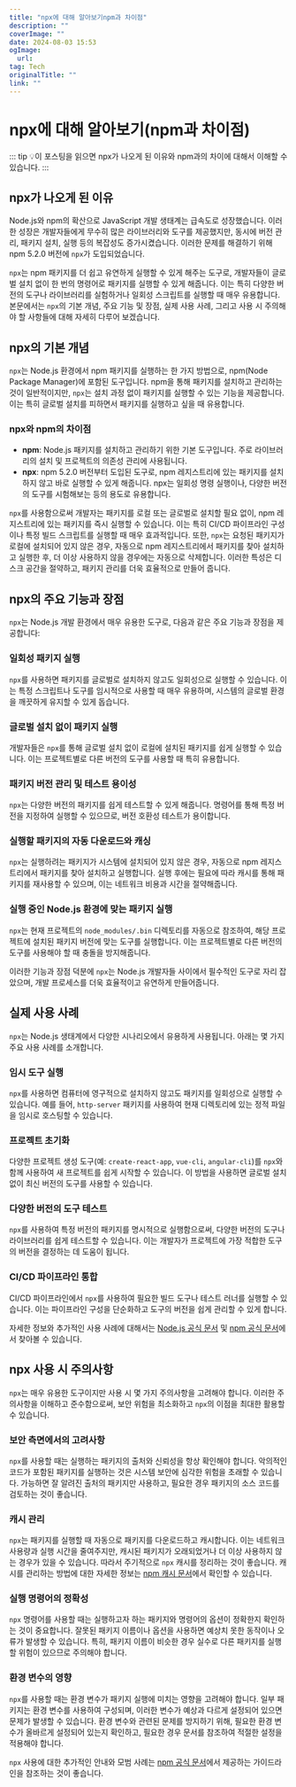 ```yaml
---
title: "npx에 대해 알아보기npm과 차이점"
description: ""
coverImage: ""
date: 2024-08-03 15:53
ogImage: 
  url: 
tag: Tech
originalTitle: ""
link: ""
---
```




# npx에 대해 알아보기(npm과 차이점)

::: tip 💡이 포스팅을 읽으면
npx가 나오게 된 이유와 npm과의 차이에 대해서 이해할 수 있습니다.
:::

## npx가 나오게 된 이유

Node.js와 npm의 확산으로 JavaScript 개발 생태계는 급속도로 성장했습니다. 이러한 성장은 개발자들에게 무수히 많은 라이브러리와 도구를 제공했지만, 동시에 버전 관리, 패키지 설치, 실행 등의 복잡성도 증가시켰습니다. 이러한 문제를 해결하기 위해 npm 5.2.0 버전에 `npx`가 도입되었습니다.

`npx`는 npm 패키지를 더 쉽고 유연하게 실행할 수 있게 해주는 도구로, 개발자들이 글로벌 설치 없이 한 번의 명령어로 패키지를 실행할 수 있게 해줍니다. 이는 특히 다양한 버전의 도구나 라이브러리를 실험하거나 일회성 스크립트를 실행할 때 매우 유용합니다. 본문에서는 `npx`의 기본 개념, 주요 기능 및 장점, 실제 사용 사례, 그리고 사용 시 주의해야 할 사항들에 대해 자세히 다루어 보겠습니다.

## npx의 기본 개념

`npx`는 Node.js 환경에서 npm 패키지를 실행하는 한 가지 방법으로, npm(Node Package Manager)에 포함된 도구입니다. npm을 통해 패키지를 설치하고 관리하는 것이 일반적이지만, `npx`는 설치 과정 없이 패키지를 실행할 수 있는 기능을 제공합니다. 이는 특히 글로벌 설치를 피하면서 패키지를 실행하고 싶을 때 유용합니다.

<div class="content-ad"></div>

### npx와 npm의 차이점

- **npm**: Node.js 패키지를 설치하고 관리하기 위한 기본 도구입니다. 주로 라이브러리의 설치 및 프로젝트의 의존성 관리에 사용됩니다.
- **npx**: npm 5.2.0 버전부터 도입된 도구로, npm 레지스트리에 있는 패키지를 설치하지 않고 바로 실행할 수 있게 해줍니다. npx는 일회성 명령 실행이나, 다양한 버전의 도구를 시험해보는 등의 용도로 유용합니다.

`npx`를 사용함으로써 개발자는 패키지를 로컬 또는 글로벌로 설치할 필요 없이, npm 레지스트리에 있는 패키지를 즉시 실행할 수 있습니다. 이는 특히 CI/CD 파이프라인 구성이나 특정 빌드 스크립트를 실행할 때 매우 효과적입니다. 또한, `npx`는 요청된 패키지가 로컬에 설치되어 있지 않은 경우, 자동으로 npm 레지스트리에서 패키지를 찾아 설치하고 실행한 후, 더 이상 사용하지 않을 경우에는 자동으로 삭제합니다. 이러한 특성은 디스크 공간을 절약하고, 패키지 관리를 더욱 효율적으로 만들어 줍니다.

## npx의 주요 기능과 장점

`npx`는 Node.js 개발 환경에서 매우 유용한 도구로, 다음과 같은 주요 기능과 장점을 제공합니다:

### 일회성 패키지 실행

`npx`를 사용하면 패키지를 글로벌로 설치하지 않고도 일회성으로 실행할 수 있습니다. 이는 특정 스크립트나 도구를 임시적으로 사용할 때 매우 유용하며, 시스템의 글로벌 환경을 깨끗하게 유지할 수 있게 돕습니다.

### 글로벌 설치 없이 패키지 실행

개발자들은 `npx`를 통해 글로벌 설치 없이 로컬에 설치된 패키지를 쉽게 실행할 수 있습니다. 이는 프로젝트별로 다른 버전의 도구를 사용할 때 특히 유용합니다.

### 패키지 버전 관리 및 테스트 용이성

`npx`는 다양한 버전의 패키지를 쉽게 테스트할 수 있게 해줍니다. 명령어를 통해 특정 버전을 지정하여 실행할 수 있으므로, 버전 호환성 테스트가 용이합니다.

### 실행할 패키지의 자동 다운로드와 캐싱

`npx`는 실행하려는 패키지가 시스템에 설치되어 있지 않은 경우, 자동으로 npm 레지스트리에서 패키지를 찾아 설치하고 실행합니다. 실행 후에는 필요에 따라 캐시를 통해 패키지를 재사용할 수 있으며, 이는 네트워크 비용과 시간을 절약해줍니다.

<div class="content-ad"></div>

### 실행 중인 Node.js 환경에 맞는 패키지 실행

`npx`는 현재 프로젝트의 `node_modules/.bin` 디렉토리를 자동으로 참조하여, 해당 프로젝트에 설치된 패키지 버전에 맞는 도구를 실행합니다. 이는 프로젝트별로 다른 버전의 도구를 사용해야 할 때 충돌을 방지해줍니다.

이러한 기능과 장점 덕분에 `npx`는 Node.js 개발자들 사이에서 필수적인 도구로 자리 잡았으며, 개발 프로세스를 더욱 효율적이고 유연하게 만들어줍니다.

## 실제 사용 사례

`npx`는 Node.js 생태계에서 다양한 시나리오에서 유용하게 사용됩니다. 아래는 몇 가지 주요 사용 사례를 소개합니다.

### 임시 도구 실행

`npx`를 사용하면 컴퓨터에 영구적으로 설치하지 않고도 패키지를 일회성으로 실행할 수 있습니다. 예를 들어, `http-server` 패키지를 사용하여 현재 디렉토리에 있는 정적 파일을 임시로 호스팅할 수 있습니다.

### 프로젝트 초기화

다양한 프로젝트 생성 도구(예: `create-react-app`, `vue-cli`, `angular-cli`)를 `npx`와 함께 사용하여 새 프로젝트를 쉽게 시작할 수 있습니다. 이 방법을 사용하면 글로벌 설치 없이 최신 버전의 도구를 사용할 수 있습니다.

### 다양한 버전의 도구 테스트

`npx`를 사용하여 특정 버전의 패키지를 명시적으로 실행함으로써, 다양한 버전의 도구나 라이브러리를 쉽게 테스트할 수 있습니다. 이는 개발자가 프로젝트에 가장 적합한 도구의 버전을 결정하는 데 도움이 됩니다.

### CI/CD 파이프라인 통합

CI/CD 파이프라인에서 `npx`를 사용하여 필요한 빌드 도구나 테스트 러너를 실행할 수 있습니다. 이는 파이프라인 구성을 단순화하고 도구의 버전을 쉽게 관리할 수 있게 합니다.

자세한 정보와 추가적인 사용 사례에 대해서는 [Node.js 공식 문서](https://nodejs.org/en/) 및 [npm 공식 문서](https://docs.npmjs.com/)에서 찾아볼 수 있습니다.

<div class="content-ad"></div>

## npx 사용 시 주의사항

`npx`는 매우 유용한 도구이지만 사용 시 몇 가지 주의사항을 고려해야 합니다. 이러한 주의사항을 이해하고 준수함으로써, 보안 위험을 최소화하고 `npx`의 이점을 최대한 활용할 수 있습니다.

### 보안 측면에서의 고려사항

`npx`를 사용할 때는 실행하는 패키지의 출처와 신뢰성을 항상 확인해야 합니다. 악의적인 코드가 포함된 패키지를 실행하는 것은 시스템 보안에 심각한 위험을 초래할 수 있습니다. 가능하면 잘 알려진 출처의 패키지만 사용하고, 필요한 경우 패키지의 소스 코드를 검토하는 것이 좋습니다.

### 캐시 관리

`npx`는 패키지를 실행할 때 자동으로 패키지를 다운로드하고 캐시합니다. 이는 네트워크 사용량과 실행 시간을 줄여주지만, 캐시된 패키지가 오래되었거나 더 이상 사용하지 않는 경우가 있을 수 있습니다. 따라서 주기적으로 `npx` 캐시를 정리하는 것이 좋습니다. 캐시를 관리하는 방법에 대한 자세한 정보는 [npm 캐시 문서](https://docs.npmjs.com/cli/v7/commands/npm-cache)에서 확인할 수 있습니다.

### 실행 명령어의 정확성

`npx` 명령어를 사용할 때는 실행하고자 하는 패키지와 명령어의 옵션이 정확한지 확인하는 것이 중요합니다. 잘못된 패키지 이름이나 옵션을 사용하면 예상치 못한 동작이나 오류가 발생할 수 있습니다. 특히, 패키지 이름이 비슷한 경우 실수로 다른 패키지를 실행할 위험이 있으므로 주의해야 합니다.

### 환경 변수의 영향

`npx`를 사용할 때는 환경 변수가 패키지 실행에 미치는 영향을 고려해야 합니다. 일부 패키지는 환경 변수를 사용하여 구성되며, 이러한 변수가 예상과 다르게 설정되어 있으면 문제가 발생할 수 있습니다. 환경 변수와 관련된 문제를 방지하기 위해, 필요한 환경 변수가 올바르게 설정되어 있는지 확인하고, 필요한 경우 문서를 참조하여 적절한 설정을 적용해야 합니다.

`npx` 사용에 대한 추가적인 안내와 모범 사례는 [npm 공식 문서](https://docs.npmjs.com/)에서 제공하는 가이드라인을 참조하는 것이 좋습니다.
